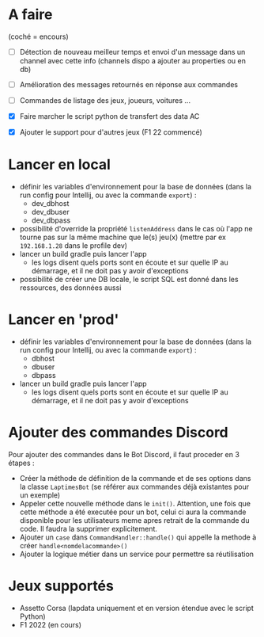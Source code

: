 # A faire
(coché = encours)
- [ ] Détection de nouveau meilleur temps et envoi d'un message dans un channel avec cette info (channels dispo a ajouter au properties ou en db)
- [ ] Amélioration des messages retournés en réponse aux commandes
- [ ] Commandes de listage des jeux, joueurs, voitures ...
- [x] Faire marcher le script python de transfert des data AC
- [x] Ajouter le support pour d'autres jeux (F1 22 commencé)


# Lancer en local
- définir les variables d'environnement pour la base de données (dans la run config pour Intellij, ou avec la commande `export`) :
  - dev_dbhost
  - dev_dbuser
  - dev_dbpass
- possibilité d'override la propriété `listenAddress` dans le cas où l'app ne tourne pas sur la même machine que le(s) jeu(x) (mettre par ex `192.168.1.28` dans le profile dev)
- lancer un build gradle puis lancer l'app
  - les logs disent quels ports sont en écoute et sur quelle IP au démarrage, et il ne doit pas y avoir d'exceptions
- possibilité de créer une DB locale, le script SQL est donné dans les ressources, des données aussi

# Lancer en 'prod'
- définir les variables d'environnement pour la base de données (dans la run config pour Intellij, ou avec la commande `export`) :
  - dbhost
  - dbuser
  - dbpass
- lancer un build gradle puis lancer l'app
  - les logs disent quels ports sont en écoute et sur quelle IP au démarrage, et il ne doit pas y avoir d'exceptions

# Ajouter des commandes Discord  
Pour ajouter des commandes dans le Bot Discord, il faut proceder en 3 étapes :  
- Créer la méthode de définition de la commande et de ses options dans la classe `LaptimesBot` (se référer aux commandes déjà existantes pour un exemple)
- Appeler cette nouvelle méthode dans le `init()`. Attention, une fois que cette méthode a été executée  pour un bot, celui ci aura la commande disponible pour les utilisateurs meme apres retrait de la commande du code. Il faudra la supprimer explicitement.
- Ajouter un `case` dans `CommandHandler::handle()` qui appelle la methode à créer `handle<nomdelacommande>()`
- Ajouter la logique métier dans un service pour permettre sa réutilisation

# Jeux supportés
 - Assetto Corsa (lapdata uniquement et en version étendue avec le script Python)
 - F1 2022 (en cours)